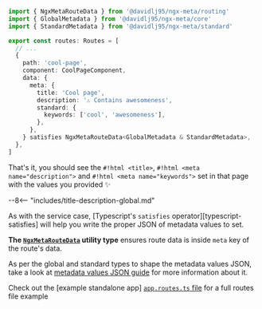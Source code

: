 ```typescript
import { NgxMetaRouteData } from '@davidlj95/ngx-meta/routing'
import { GlobalMetadata } from '@davidlj95/ngx-meta/core'
import { StandardMetadata } from '@davidlj95/ngx-meta/standard'

export const routes: Routes = [
  // ...
  {
    path: 'cool-page',
    component: CoolPageComponent,
    data: {
      meta: {
        title: 'Cool page',
        description: '⚠️ Contains awesomeness',
        standard: {
          keywords: ['cool', 'awesomeness'],
        },
      },
    } satisfies NgxMetaRouteData<GlobalMetadata & StandardMetadata>,
  },
]
```

That's it, you should see the `#!html <title>`, `#!html <meta name="description">` and `#!html <meta name="keywords">` set in that page with the values you provided ✨

--8<-- "includes/title-description-global.md"

As with the service case, [Typescript's `satisfies` operator][typescript-satisfies] will help you write the proper JSON of metadata values to set.

**The [`NgxMetaRouteData`](/api/ngx-meta.ngxmetaroutedata/) utility type** ensures route data is inside `meta` key of the route's data.

As per the global and standard types to shape the metadata values JSON, take a look at [metadata values JSON guide](/guides/metadata-values-json) for more information about it.

Check out the [example standalone app] [`app.routes.ts` file](https://github.com/davidlj95/ngx/blob/main/projects/ngx-meta/example-apps/templates/standalone/src/app/app.routes.ts) for a full routes file example
